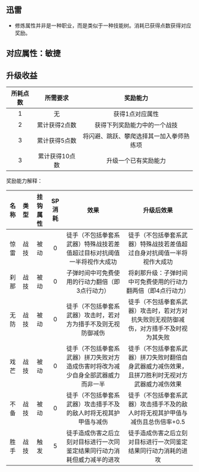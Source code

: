 ## 迅雷

* 修炼属性并非是一种职业，而是类似于一种技能树。消耗已获得点数获得对应奖励。

## 对应属性：敏捷

## 升级收益

所耗点数|所需要求|奖励能力
:--:|:--:|:--:
1|无|获得1点对应属性
2|累计获得2点数|获得下列奖励能力中的一个战技
3|累计获得5点数|将闪避、跳跃、攀爬选择其一加入拳师熟练项
3|累计获得10点数|升级一个已有奖励能力

奖励能力解释：

名称|类型|挂钩属性|SP消耗|效果|升级后效果
:--:|:--:|:--:|:--:|:--:|:--:
惊雷|战技|被动|0|徒手（不包括拳套系武器）特殊战技若差值超过目标对抗阈值一半将视作大成功|徒手（不包括拳套系武器）特殊战技若差值超过自身对抗阈值一半将视作大成功
刹那|战技|被动|0|子弹时间中可免费使用的行动力翻倍（即3点行动力）|将刹那升级：子弹时间中可免费使用的行动力翻两倍（即4点行动力）
无防|战技|被动|0|徒手（不包括拳套系武器）攻击时，若对方为措手不及则无视防御减伤|徒手（不包括拳套系武器）攻击时，若对方对抗失败则无视防御减伤，对方措手不及时视为其失败
戏芒|战技|被动|0|徒手（不包括拳套系武器）拼刀失败对方造成伤害时将改为减少自身全部武器威力而非一半|徒手（不包括拳套系武器）拼刀失败时翻倍自身武器威力减伤效果，且拼刀胜利时无视对方武器威力减伤效果
不备|战技|被动|0|徒手（不包括拳套系武器）攻击措手不及的敌人时将无视其护甲值与减伤|徒手（不包括拳套系武器）攻击措手不及的敌人时将无视其护甲值与减伤且总伤倍率+0.5
胜手|战技|触发|5|徒手造成伤害之后立刻对目标进行一次同鉴定结果同行动力消耗但威力减半的进攻|徒手造成伤害之后立刻对目标进行一次同鉴定结果同行动力消耗的进攻
